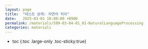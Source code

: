 ```yaml
---
layout: page
title:  "테스트 문제: 자연어 처리"
date:   2025-03-01 10:00:00 +0900
permalink: /materials/S99-03-04-01_01-NaturalLanguageProcessing
categories: materials
---
```

* toc
{:toc .large-only .toc-sticky:true}
